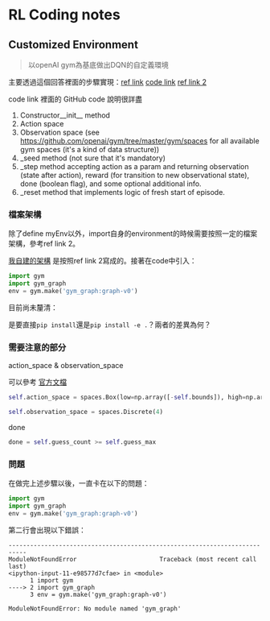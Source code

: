 # RL Coding notes

## Customized Environment

>  以openAI gym為基底做出DQN的自定義環境

主要透過這個回答裡面的步驟實現：[ref link](https://stackoverflow.com/questions/44469266/how-to-implement-custom-environment-in-keras-rl-openai-gym) [code link](https://github.com/openai/gym/blob/master/gym/envs/toy_text/hotter_colder.py) [ref link 2](https://stackoverflow.com/questions/45068568/how-to-create-a-new-gym-environment-in-openai)

code link 裡面的 GitHub code 說明很詳盡

1. Constructor__init__ method
2. Action space
3. Observation space (see https://github.com/openai/gym/tree/master/gym/spaces for all available gym spaces (it's a kind of data structure))
4. _seed method (not sure that it's mandatory)
5. _step method accepting action as a param and returning observation (state after action), reward (for transition to new observational state), done (boolean flag), and some optional additional info.
6. _reset method that implements logic of fresh start of episode.

### 檔案架構

除了define myEnv以外，import自身的environment的時候需要按照一定的檔案架構，參考ref link 2。

[我自建的架構](https://github.com/matchawu/gym-graph) 是按照ref link 2寫成的。接著在code中引入：

```python
import gym
import gym_graph
env = gym.make('gym_graph:graph-v0')
```

目前尚未釐清：

​	是要直接`pip install`還是`pip install -e .`？兩者的差異為何？

### 需要注意的部分

action_space & observation_space

可以參考 [官方文檔](https://gym.openai.com/docs/#spaces)

```python
self.action_space = spaces.Box(low=np.array([-self.bounds]), high=np.array([self.bounds]),dtype=np.float32)

self.observation_space = spaces.Discrete(4)
```

done

```python
done = self.guess_count >= self.guess_max
```

### 問題

在做完上述步驟以後，一直卡在以下的問題：

```python
import gym
import gym_graph
env = gym.make('gym_graph:graph-v0')
```

第二行會出現以下錯誤：

```
---------------------------------------------------------------------------
ModuleNotFoundError                       Traceback (most recent call last)
<ipython-input-11-e98577d7cfae> in <module>
      1 import gym
----> 2 import gym_graph
      3 env = gym.make('gym_graph:graph-v0')

ModuleNotFoundError: No module named 'gym_graph'
```



